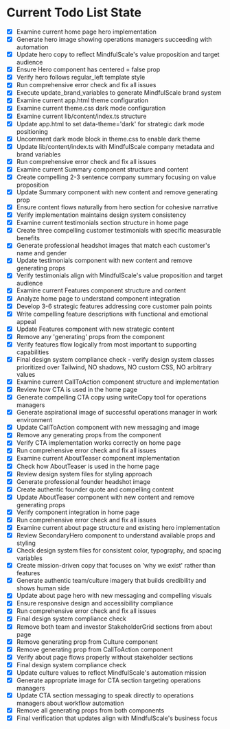 <!-- DO NOT EDIT - Managed by todo_list tool -->
<!-- Updated: 2025-09-25T15:22:12.405Z -->

# Current Todo List State

- [x] Examine current home page hero implementation
- [x] Generate hero image showing operations managers succeeding with automation
- [x] Update hero copy to reflect MindfulScale's value proposition and target audience
- [x] Ensure Hero component has centered = false prop
- [x] Verify hero follows regular_left template style
- [x] Run comprehensive error check and fix all issues
- [x] Execute update_brand_variables to generate MindfulScale brand system
- [x] Examine current app.html theme configuration
- [x] Examine current theme.css dark mode configuration
- [x] Examine current lib/content/index.ts structure
- [x] Update app.html to set data-theme='dark' for strategic dark mode positioning
- [x] Uncomment dark mode block in theme.css to enable dark theme
- [x] Update lib/content/index.ts with MindfulScale company metadata and brand variables
- [x] Run comprehensive error check and fix all issues
- [x] Examine current Summary component structure and content
- [x] Create compelling 2-3 sentence company summary focusing on value proposition
- [x] Update Summary component with new content and remove generating prop
- [x] Ensure content flows naturally from hero section for cohesive narrative
- [x] Verify implementation maintains design system consistency
- [x] Examine current testimonials section structure in home page
- [x] Create three compelling customer testimonials with specific measurable benefits
- [x] Generate professional headshot images that match each customer's name and gender
- [x] Update testimonials component with new content and remove generating props
- [x] Verify testimonials align with MindfulScale's value proposition and target audience
- [x] Examine current Features component structure and content
- [x] Analyze home page to understand component integration
- [x] Develop 3-6 strategic features addressing core customer pain points
- [x] Write compelling feature descriptions with functional and emotional appeal
- [x] Update Features component with new strategic content
- [x] Remove any 'generating' props from the component
- [x] Verify features flow logically from most important to supporting capabilities
- [x] Final design system compliance check - verify design system classes prioritized over Tailwind, NO shadows, NO custom CSS, NO arbitrary values
- [x] Examine current CallToAction component structure and implementation
- [x] Review how CTA is used in the home page
- [x] Generate compelling CTA copy using writeCopy tool for operations managers
- [x] Generate aspirational image of successful operations manager in work environment
- [x] Update CallToAction component with new messaging and image
- [x] Remove any generating props from the component
- [x] Verify CTA implementation works correctly on home page
- [x] Run comprehensive error check and fix all issues
- [x] Examine current AboutTeaser component implementation
- [x] Check how AboutTeaser is used in the home page
- [x] Review design system files for styling approach
- [x] Generate professional founder headshot image
- [x] Create authentic founder quote and compelling content
- [x] Update AboutTeaser component with new content and remove generating props
- [x] Verify component integration in home page
- [x] Run comprehensive error check and fix all issues
- [x] Examine current about page structure and existing hero implementation
- [x] Review SecondaryHero component to understand available props and styling
- [x] Check design system files for consistent color, typography, and spacing variables
- [x] Create mission-driven copy that focuses on 'why we exist' rather than features
- [x] Generate authentic team/culture imagery that builds credibility and shows human side
- [x] Update about page hero with new messaging and compelling visuals
- [x] Ensure responsive design and accessibility compliance
- [x] Run comprehensive error check and fix all issues
- [x] Final design system compliance check
- [x] Remove both team and investor StakeholderGrid sections from about page
- [x] Remove generating prop from Culture component
- [x] Remove generating prop from CallToAction component
- [x] Verify about page flows properly without stakeholder sections
- [x] Final design system compliance check
- [x] Update culture values to reflect MindfulScale's automation mission
- [x] Generate appropriate image for CTA section targeting operations managers
- [x] Update CTA section messaging to speak directly to operations managers about workflow automation
- [x] Remove all generating props from both components
- [x] Final verification that updates align with MindfulScale's business focus
